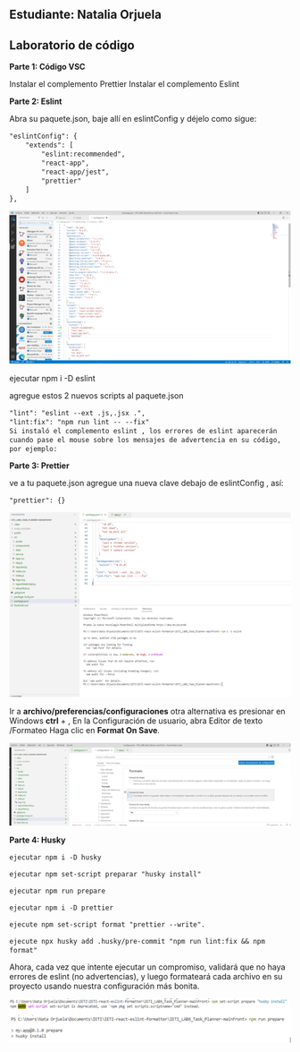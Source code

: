 
## Estudiante: Natalia Orjuela

## Laboratorio de código

**Parte 1: Código VSC**

Instalar el complemento Prettier
Instalar el complemento Eslint


**Parte 2: Eslint**

Abra su paquete.json, baje allí en eslintConfig y déjelo como sigue:

~~~
"eslintConfig": {
	"extends": [
		"eslint:recommended",
		"react-app",
		"react-app/jest",
		"prettier"
	]
},
~~~

![image](https://github.com/Nataorjuela/IETI-react-eslint-formatter/blob/master/Imagenes/part1.png)


ejecutar npm i -D eslint

agregue estos 2 nuevos scripts al paquete.json

~~~
"lint": "eslint --ext .js,.jsx .",
"lint:fix": "npm run lint -- --fix"
Si instaló el complemento eslint , los errores de eslint aparecerán cuando pase el mouse sobre los mensajes de advertencia en su código, por ejemplo:
~~~

**Parte 3: Prettier**

ve a tu paquete.json
agregue una nueva clave debajo de eslintConfig , así:
~~~
"prettier": {}
~~~

![image](https://github.com/Nataorjuela/IETI-react-eslint-formatter/blob/master/Imagenes/part2.png)

Ir a **archivo/preferencias/configuraciones** otra alternativa es presionar en Windows **ctrl** + ,
En la Configuración de usuario, abra Editor de texto /Formateo
Haga clic en **Format On Save**.

![image](https://github.com/Nataorjuela/IETI-react-eslint-formatter/blob/master/Imagenes/part3.png)

**Parte 4: Husky**
~~~
ejecutar npm i -D husky
~~~
~~~
ejecutar npm set-script preparar "husky install"
~~~
~~~
ejecutar npm run prepare
~~~
~~~
ejecutar npm i -D prettier
~~~
~~~
ejecute npm set-script format "prettier --write".
~~~
~~~
ejecute npx husky add .husky/pre-commit "npm run lint:fix && npm format"
~~~

Ahora, cada vez que intente ejecutar un compromiso, validará que no haya errores de eslint (no advertencias), y luego formateará cada archivo en su proyecto usando nuestra configuración más bonita.

![image](https://github.com/Nataorjuela/IETI-react-eslint-formatter/blob/master/Imagenes/part4.png)
